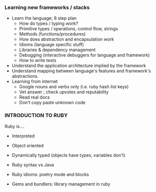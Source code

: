 ### Learning new frameworks / stacks
- Learn the language; 8 step plan
    - How do types / typing work?
    - Primitive types / operations, control flow, strings
    - Methods (functions/procedures)
    - How does abstraction and encapsulation work
    - Idioms (language specific stuff)
    - Libraries & dependency management
    - Debugging (interactive debuggers for language and framework)
    - How to write tests
- Understand the application architecture implied by the framework
- Understand mapping between language's features and framework's abstractions.
- Learning from internet
    - Google nouns and verbs only (i.e. ruby hash list keys)
    - Vet answer ; check upvotes and reputability
    - Read real docs
    - Don't copy paste unknown code

### INTRODUCTION TO RUBY
Ruby is....
- Interpreted
- Object oriented
- Dynamically typed (objects have types, variables don't)

- Ruby syntax vs Java
- Ruby idioms: poetry mode and blocks
- Gems and bundlers: library management in ruby